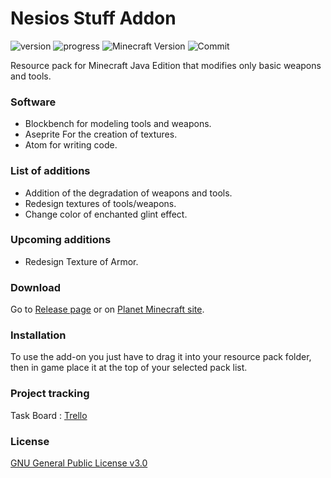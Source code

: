 # Nesios Stuff Addon

![version](https://img.shields.io/github/v/release/N3siOS/Nesios_Stuff_Addon?label=Last%20version)
![progress](https://img.shields.io/badge/Progress-95%25-blueviolet)
![Minecraft Version](https://img.shields.io/badge/Minecraft%20Version-1.16.3-inactive)
![Commit](https://img.shields.io/github/commit-activity/w/N3siOS/Nesios_Stuff_Addon?color=yellow)

Resource pack for Minecraft Java Edition that modifies only basic weapons and tools.

### Software

- Blockbench for modeling tools and weapons. 
- Aseprite For the creation of textures. 
- Atom for writing code.

### List of additions

- Addition of the degradation of weapons and tools.
- Redesign textures of tools/weapons.
- Change color of enchanted glint effect.

### Upcoming additions

- Redesign Texture of Armor.

### Download

Go to [Release page](https://github.com/N3siOS/Nesios_Stuff_Addon/releases) or on [Planet Minecraft site](https://www.planetminecraft.com/texture-pack/nesios-better-stuff/).

### Installation

To use the add-on you just have to drag it into your resource pack folder, then in game place it at the top of your selected pack list.

### Project tracking

Task Board :  [Trello](https://trello.com/b/YKjshhmy/public-task-board) 

### License

[GNU General Public License v3.0](https://choosealicense.com/licenses/gpl-3.0/)
